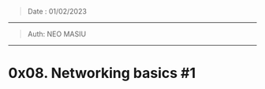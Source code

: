 > Date : 01/02/2023
--------------------------
> Auth: NEO MASIU
--------------------------
# 0x08. Networking basics #1
